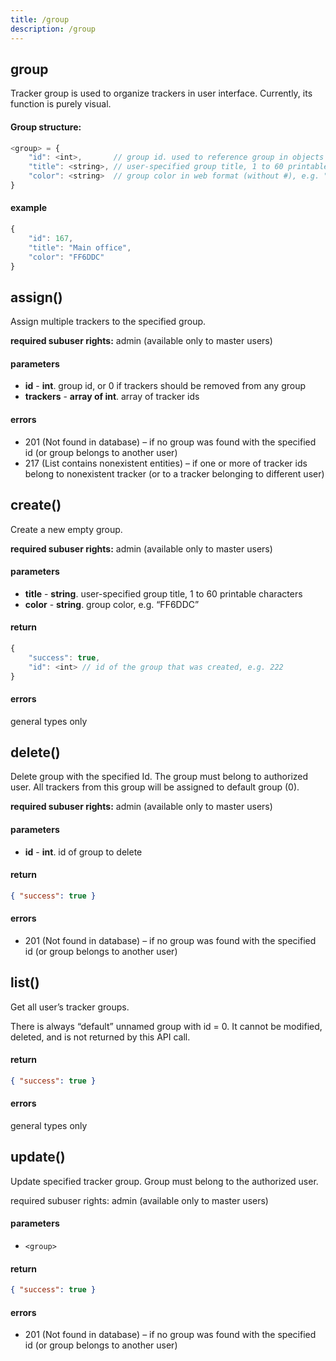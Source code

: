 ```yaml
---
title: /group
description: /group
---
```


## group
Tracker group is used to organize trackers in user interface. Currently, its function is purely visual.

#### Group structure:

```js
<group> = {
    "id": <int>,       // group id. used to reference group in objects and API calls. Read-only, assigned automatically by the server.
    "title": <string>, // user-specified group title, 1 to 60 printable characters, e. g. "Employees"
    "color": <string>  // group color in web format (without #), e.g. "FF6DDC". Determines the color of tracker markers on the map.
}
```

#### example

```js
{
    "id": 167,
    "title": "Main office",
    "color": "FF6DDC"
}
```

## assign()
Assign multiple trackers to the specified group.

**required subuser rights:** admin (available only to master users)

#### parameters
* **id** - **int**. group id, or 0 if trackers should be removed from any group
* **trackers** - **array of int**. array of tracker ids

#### errors
*   201 (Not found in database) – if no group was found with the specified id (or group belongs to another user)
*   217 (List contains nonexistent entities) – if one or more of tracker ids belong to nonexistent tracker (or to a tracker belonging to different user)

## create()
Create a new empty group.

**required subuser rights:** admin (available only to master users)

#### parameters
* **title** - **string**. user-specified group title, 1 to 60 printable characters
* **color** - **string**. group color, e.g. “FF6DDC”

#### return
```js
{
    "success": true,
    "id": <int> // id of the group that was created, e.g. 222
}
```

#### errors
general types only

## delete()
Delete group with the specified Id. The group must belong to authorized user. All trackers from this group will be assigned to default group (0).

**required subuser rights:** admin (available only to master users)

#### parameters
* **id** - **int**. id of group to delete

#### return

```json
{ "success": true }
```

#### errors
*   201 (Not found in database) – if no group was found with the specified id (or group belongs to another user)

## list()
Get all user’s tracker groups.

There is always “default” unnamed group with id = 0. It cannot be modified, deleted, and is not returned by this API call.

#### return

```json
{ "success": true }
```

#### errors
general types only

## update()
Update specified tracker group. Group must belong to the authorized user.

required subuser rights: admin (available only to master users)

#### parameters
* `<group>`

#### return

```json
{ "success": true }
```

#### errors
*   201 (Not found in database) – if no group was found with the specified id (or group belongs to another user)
